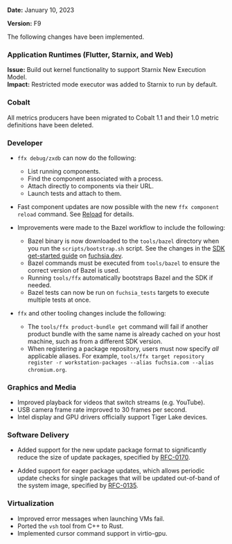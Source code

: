 **Date:** January 10, 2023

**Version:** F9

The following changes have been implemented.

### Application Runtimes (Flutter, Starnix, and Web)

**Issue:** Build out kernel functionality to support Starnix New Execution Model.  
**Impact:** Restricted mode executor was added to Starnix to run by default.

### Cobalt

All metrics producers have been migrated to Cobalt 1.1 and their 1.0 metric definitions have been deleted.

### Developer

-   `ffx debug/zxdb` can now do the following:
    -   List running components.
    -   Find the component associated with a process.
    -   Attach directly to components via their URL.
    -   Launch tests and attach to them.

-   Fast component updates are now possible with the new `ffx component reload` command. See [Reload](/docs/development/components/run.md#reloading) for details.

-   Improvements were made to the Bazel workflow to include the following:
    -   Bazel binary is now downloaded to the `tools/bazel` directory when you run the `scripts/bootstrap.sh` script. See the changes in the [SDK get-started guide](/docs/get-started/sdk/index.md) on [fuchsia.dev](http://fuchsia.dev/).
    -   Bazel commands must be executed from `tools/bazel` to ensure the correct version of Bazel is used.
    -   Running `tools/ffx` automatically bootstraps Bazel and the SDK if needed.
    -   Bazel tests can now be run on `fuchsia_tests` targets to execute multiple tests at once.
-   `ffx` and other tooling changes include the following:
    -   The ``tools/ffx product-bundle get`` command will fail if another product bundle with the same name is already cached on your host machine, such as from a different SDK version.
    -   When registering a package repository, users must now specify *all* applicable aliases. For example, `tools/ffx target repository register -r workstation-packages --alias fuchsia.com --alias chromium.org`.

### Graphics and Media

-   Improved playback for videos that switch streams (e.g. YouTube).
-   USB camera frame rate improved to 30 frames per second.
-   Intel display and GPU drivers officially support Tiger Lake devices.

### Software Delivery

-   Added support for the new update package format to significantly reduce the size of update packages, specified by [RFC-0170](/docs/contribute/governance/rfcs/0170_remove_binary_images_from_the_update_package.md).

-   Added support for eager package updates, which allows periodic update checks for single packages that will be updated out-of-band of the system image, specified by [RFC-0135](/docs/contribute/governance/rfcs/0135_package_abi_revision.md).

### Virtualization

-   Improved error messages when launching VMs fail.
-   Ported the `vsh` tool from C++ to Rust.
-   Implemented cursor command support in virtio-gpu.
